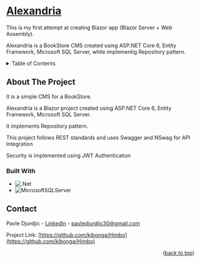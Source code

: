 <!-- PROJECT LOGO -->
<div>
  <h1>
    <a href="https://github.com/kibonga/Alexandria">
      Alexandria
    </a>
  </h1>

  <p>This is my first attempt at creating Blazor app (Blazor Server + Web Assembly).</p>
  <p>
    Alexandria is a BookStore CMS created using ASP.NET Core 6, Entity Framework, Microsoft SQL Server, while implementig Repository pattern. 
  </p>
</div>



<!-- TABLE OF CONTENTS -->
<details>
  <summary>Table of Contents</summary>
  <ol>
    <li>
      <a href="#about-the-project">About The Project</a>
    </li>
    <li><a href="#built-with">Built with</a></li>
    <li><a href="#contact">Contact</a></li>
  </ol>
</details>



<!-- ABOUT THE PROJECT -->
## About The Project
<p>It is a simple CMS for a BookStore.</p>
<p>Alexandria is a Blazor project created using ASP.NET Core 6, Entity Framework, Microsoft SQL Server.<p/>
<p>It implements Repository pattern.</p>
<p>This project follows REST standards and uses Swagger and NSwag for API Integration</p>
<p>Security is implemented using JWT Authentication</p>

### Built With

* ![.Net](https://img.shields.io/badge/.NET-5C2D91?style=for-the-badge&logo=.net&logoColor=white)
* ![MicrosoftSQLServer](https://img.shields.io/badge/Microsoft%20SQL%20Sever-CC2927?style=for-the-badge&logo=microsoft%20sql%20server&logoColor=white)


<!-- CONTACT -->
## Contact

Pavle Djurdjic - <a href="https://www.linkedin.com/in/pavledjurdjic/" alt="pavledjurdjic_linkedIn">LinkedIn</a> - pavledjurdjic30@gmail.com

Project Link: [https://github.com/kibonga/Himbo](https://github.com/kibonga/Himbo)

<p align="right">(<a href="#top">back to top</a>)</p>
